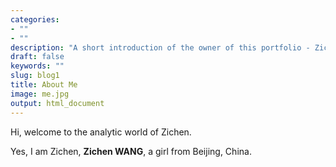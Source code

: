 ```yaml
---
categories:
- ""
- ""
description: "A short introduction of the owner of this portfolio - Zichen"
draft: false
keywords: ""
slug: blog1
title: About Me
image: me.jpg
output: html_document
---
```


Hi, welcome to the analytic world of Zichen.

Yes, I am Zichen, **Zichen WANG**, a girl from Beijing, China.
